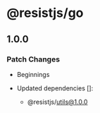 # @resistjs/go

## 1.0.0

### Patch Changes

- Beginnings

- Updated dependencies []:
  - @resistjs/utils@1.0.0

